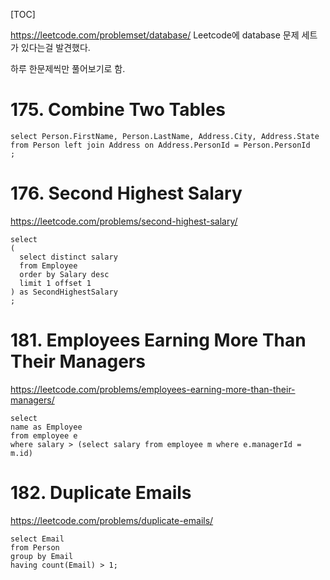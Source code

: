 [TOC]

https://leetcode.com/problemset/database/
Leetcode에 database 문제 세트가 있다는걸 발견했다.

하루 한문제씩만 풀어보기로 함.

# 175. Combine Two Tables



```
select Person.FirstName, Person.LastName, Address.City, Address.State
from Person left join Address on Address.PersonId = Person.PersonId
;
```

# 176. Second Highest Salary

https://leetcode.com/problems/second-highest-salary/

```
select
(
  select distinct salary
  from Employee
  order by Salary desc
  limit 1 offset 1
) as SecondHighestSalary
;    
```

# 181. Employees Earning More Than Their Managers

https://leetcode.com/problems/employees-earning-more-than-their-managers/

```
select
name as Employee
from employee e
where salary > (select salary from employee m where e.managerId = m.id)
```

# 182. Duplicate Emails

https://leetcode.com/problems/duplicate-emails/

```
select Email
from Person
group by Email
having count(Email) > 1;
```
